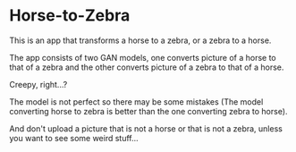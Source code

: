 # Horse-to-Zebra

This is an app that transforms a horse to a zebra, or a zebra to a horse.

The app consists of two GAN models, one converts picture of a horse to that of a zebra and the other converts picture of a zebra to that of a horse.

Creepy, right...?

The model is not perfect so there may be some mistakes (The model converting horse to zebra is better than the one converting zebra to horse).

And don't upload a picture that is not a horse or that is not a zebra, unless you want to see some weird stuff...